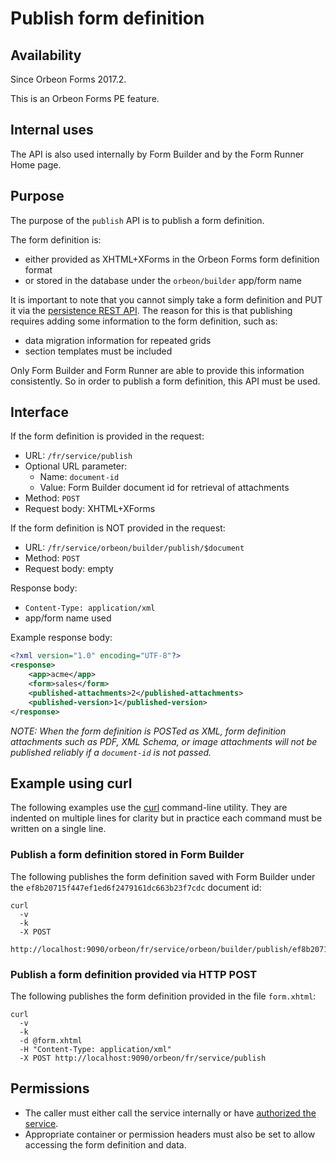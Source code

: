 # Publish form definition

<!-- toc -->

## Availability

Since Orbeon Forms 2017.2.

This is an Orbeon Forms PE feature.

## Internal uses

The API is also used internally by Form Builder and by the Form Runner Home page.

## Purpose

The purpose of the `publish` API is to publish a form definition.

The form definition is:

- either provided as XHTML+XForms in the Orbeon Forms form definition format
- or stored in the database under the `orbeon/builder` app/form name

It is important to note that you cannot simply take a form definition and PUT it via the [persistence REST API](../persistence/README.md).
The reason for this is that publishing requires adding some information to the form definition, such as:

- data migration information for repeated grids
- section templates must be included

Only Form Builder and Form Runner are able to provide this information consistently. So in order to publish a form definition,
this API must be used. 

## Interface

If the form definition is provided in the request:

- URL: `/fr/service/publish`
- Optional URL parameter:
    - Name: `document-id`
    - Value: Form Builder document id for retrieval of attachments
- Method: `POST`
- Request body: XHTML+XForms

If the form definition is NOT provided in the request:

- URL: `/fr/service/orbeon/builder/publish/$document`
- Method: `POST`
- Request body: empty

Response body:

- `Content-Type: application/xml`
- app/form name used

Example response body:

```xml
<?xml version="1.0" encoding="UTF-8"?>
<response>
    <app>acme</app>
    <form>sales</form>
    <published-attachments>2</published-attachments>
    <published-version>1</published-version>
</response>
```

_NOTE: When the form definition is POSTed as XML, form definition attachments such as PDF, XML Schema, or image attachments
will not be published reliably if a `document-id` is not passed._

## Example using curl

The following examples use the [curl](https://curl.haxx.se/) command-line utility. They are indented on multiple lines for clarity but in practice each command must be written on a single line.

### Publish a form definition stored in Form Builder

The following publishes the form definition saved with Form Builder under the `ef8b20715f447ef1ed6f2479161dc663b23f7cdc` document id:

```
curl
  -v
  -k
  -X POST
  http://localhost:9090/orbeon/fr/service/orbeon/builder/publish/ef8b20715f447ef1ed6f2479161dc663b23f7cdc
``` 

### Publish a form definition provided via HTTP POST

The following publishes the form definition provided in the file `form.xhtml`:

```
curl
  -v
  -k
  -d @form.xhtml
  -H "Content-Type: application/xml"
  -X POST http://localhost:9090/orbeon/fr/service/publish
```

## Permissions

- The caller must either call the service internally or have [authorized the service](/xml-platform/controller/authorization-of-pages-and-services.md).
- Appropriate container or permission headers must also be set to allow accessing the form definition and data.  
